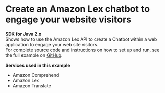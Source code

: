 # Create an Amazon Lex chatbot to engage your website visitors<a name="cross_LexChatbotLanguages_java_topic"></a>

**SDK for Java 2\.x**  
 Shows how to use the Amazon Lex API to create a Chatbot within a web application to engage your web site visitors\.   
 For complete source code and instructions on how to set up and run, see the full example on [GitHub](https://github.com/awsdocs/aws-doc-sdk-examples/tree/main/javav2/usecases/creating_lex_chatbot)\.   

**Services used in this example**
+ Amazon Comprehend
+ Amazon Lex
+ Amazon Translate